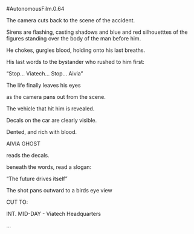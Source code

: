 #AutonomousFilm.0.64

The camera cuts back to the scene of the accident.

Sirens are flashing, casting shadows and blue and red silhouetttes of the figures standing over the body of the man before him.

He chokes, gurgles blood, holding onto his last breaths.

His last words to the bystander who rushed to him first:

“Stop… Viatech… Stop… Aivia”

The life finally leaves his eyes

as the camera pans out from the scene.

The vehicle that hit him is revealed.

Decals on the car are clearly visible.

Dented, and rich with blood.

AIVIA GHOST

reads the decals.

beneath the words, read a slogan:

“The future drives itself”

The shot pans outward to a birds eye view

CUT TO:

INT. MID-DAY - Viatech Headquarters

...